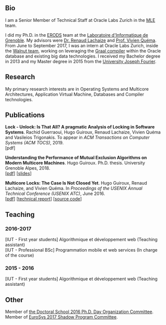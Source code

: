 ## Bio

I am a Senior Member of Technical Staff at Oracle Labs Zurich in the [MLE](https://labs.oracle.com/pls/apex/f?p=labs:49:::::P49_PROJECT_ID:15) team.

I did my Ph.D. in the [ERODS](http://erods.imag.fr/) team at the [Laboratoire d'Informatique de Grenoble](http://lig.imag.fr/).
My advisors were [Dr. Renaud Lachaize](http://lig-membres.imag.fr/rlachaiz/) and [Prof. Vivien Qu&eacute;ma](http://lig-membres.imag.fr/quema/).
From June to September 2017, I was an intern at Oracle Labs Zurich, inside the [Walnut team](https://labs.oracle.com/pls/apex/f?p=labs:49:::::P49_PROJECT_ID:15), working on leveraging the [Graal compiler](https://www.graalvm.org/) within the Oracle database and existing big data technologies.
I received my Bachelor degree in 2013 and my Master degree in 2015 from the [University Joseph Fourier](https://www.ujf-grenoble.fr/).

## Research

My primary research interests are in Operating Systems and Multicore Architectures, Application Virtual Machine, Databases and Compiler technologies.

## Publications

**Lock - Unlock: Is That All? A pragmatic Analysis of Locking in Software Systems**. Rachid Guerraoui, Hugo Guiroux, Renaud Lachaize, Vivien Quéma and Vasileios Trigonakis. To appear in *ACM Transactions on Computer Systems (ACM TOCS)*, 2019.<br />
[pdf]

**Understanding the Performance of Mutual Exclusion Algorithms on Modern Multicore Machines**. Hugo Guiroux. Ph.D. thesis. University Grenoble Alpes, 2018.<br />
[[pdf](assets/these.pdf)] [[slides](assets/slides_these.pdf)]

**Multicore Locks: The Case Is Not Closed Yet**. Hugo Guiroux, Renaud Lachaize, and Vivien Quéma. In *Proceedings of the USENIX Annual Technical Conference (USENIX ATC)*, June 2016.<br />
[[pdf](assets/multicore_locks_atc16.pdf)] [[technical report](assets/multicore_locks_techrep.pdf)] [[source code](https://www.github.com/multicore-locks/litl)]

## Teaching

### 2016-2017

[IUT - First year students] Algorithmique et développement web (Teaching assistant)<br />
[IUT - Professional BSc] Programmation mobile et web services (In charge of the course)

### 2015 - 2016

[IUT - First year students] Algorithmique et développement web (Teaching assistant)

## Other

Member of [the Doctoral School 2016 Ph.D. Day Organization Committee](http://www.adum.fr/as/ed/page.pl?site=edmstii&page=journeeDoctorants).<br />
Member of [EuroSys 2017 Shadow Program Committee](http://eurosys2017.org/).
